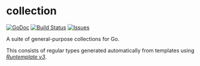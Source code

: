# collection

[![GoDoc](https://img.shields.io/badge/api-Godoc-blue.svg?style=flat-square)](https://godoc.org/github.com/rickb777/collection)
[![Build Status](https://travis-ci.org/rickb777/collection.svg?branch=master)](https://travis-ci.org/rickb777/collection)
[![Issues](https://img.shields.io/github/issues/rickb777/collection.svg)](https://github.com/rickb777/collection/issues)

A suite of general-purpose collections for Go.

This consists of regular types generated automatically from templates using
[*Runtemplate v3*](https://github.com/rickb777/runtemplate/blob/master/v3/README.md).

